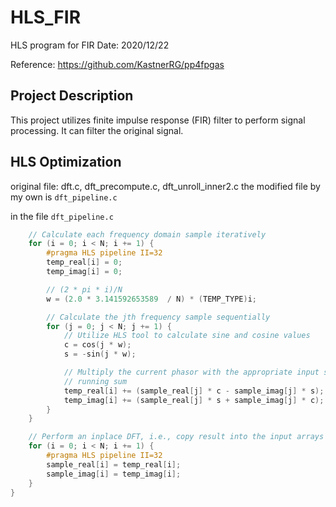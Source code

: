 # HLS_FIR
HLS program for FIR
Date: 2020/12/22

Reference: https://github.com/KastnerRG/pp4fpgas

## Project Description
This project utilizes finite impulse response (FIR) filter to perform signal processing. It can filter the original signal. 

## HLS Optimization
original file: dft.c, dft_precompute.c, dft_unroll_inner2.c
the modified file by my own is ```dft_pipeline.c```

in the file ```dft_pipeline.c```
```c
	// Calculate each frequency domain sample iteratively
	for (i = 0; i < N; i += 1) {
		#pragma HLS pipeline II=32
		temp_real[i] = 0;
		temp_imag[i] = 0;

		// (2 * pi * i)/N
		w = (2.0 * 3.141592653589  / N) * (TEMP_TYPE)i;

		// Calculate the jth frequency sample sequentially
		for (j = 0; j < N; j += 1) {
			// Utilize HLS tool to calculate sine and cosine values
			c = cos(j * w);
			s = -sin(j * w);

			// Multiply the current phasor with the appropriate input sample and keep
			// running sum
			temp_real[i] += (sample_real[j] * c - sample_imag[j] * s);
			temp_imag[i] += (sample_real[j] * s + sample_imag[j] * c);
		}
	}

	// Perform an inplace DFT, i.e., copy result into the input arrays
	for (i = 0; i < N; i += 1) {
		#pragma HLS pipeline II=32
		sample_real[i] = temp_real[i];
		sample_imag[i] = temp_imag[i];
	}
}
```